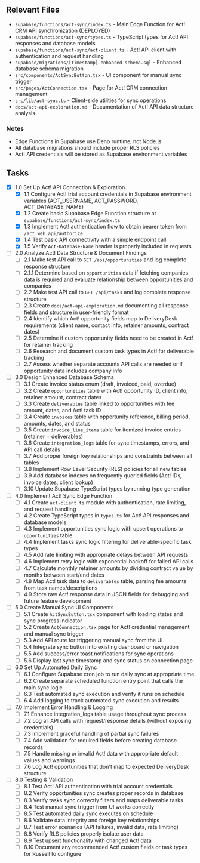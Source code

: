 ## Relevant Files

- `supabase/functions/act-sync/index.ts` - Main Edge Function for Act! CRM API synchronization (DEPLOYED)
- `supabase/functions/act-sync/types.ts` - TypeScript types for Act! API responses and database models
- `supabase/functions/act-sync/act-client.ts` - Act! API client with authentication and request handling
- `supabase/migrations/[timestamp]-enhanced-schema.sql` - Enhanced database schema migration
- `src/components/ActSyncButton.tsx` - UI component for manual sync trigger
- `src/pages/ActConnection.tsx` - Page for Act! CRM connection management
- `src/lib/act-sync.ts` - Client-side utilities for sync operations
- `docs/act-api-exploration.md` - Documentation of Act! API data structure analysis

### Notes

- Edge Functions in Supabase use Deno runtime, not Node.js
- All database migrations should include proper RLS policies
- Act! API credentials will be stored as Supabase environment variables

## Tasks

- [x] 1.0 Set Up Act! API Connection & Exploration
  - [x] 1.1 Configure Act! trial account credentials in Supabase environment variables (ACT_USERNAME, ACT_PASSWORD, ACT_DATABASE_NAME)
  - [x] 1.2 Create basic Supabase Edge Function structure at `supabase/functions/act-sync/index.ts`
  - [x] 1.3 Implement Act! authentication flow to obtain bearer token from `/act.web.api/authorize`
  - [x] 1.4 Test basic API connectivity with a simple endpoint call
  - [x] 1.5 Verify `Act-Database-Name` header is properly included in requests

- [ ] 2.0 Analyze Act! Data Structure & Document Findings
  - [ ] 2.1 Make test API call to `GET /api/opportunities` and log complete response structure
  - [ ] 2.1.1 Determine based on `opportunities` data if fetching companies data is required and evaluate relationship between opportunities and companies
  - [ ] 2.2 Make test API call to `GET /api/tasks` and log complete response structure  
  - [ ] 2.3 Create `docs/act-api-exploration.md` documenting all response fields and structure in user-friendly format
  - [ ] 2.4 Identify which Act! opportunity fields map to DeliveryDesk requirements (client name, contact info, retainer amounts, contract dates)
  - [ ] 2.5 Determine if custom opportunity fields need to be created in Act! for retainer tracking
  - [ ] 2.6 Research and document custom task types in Act! for deliverable tracking
  - [ ] 2.7 Assess whether separate accounts API calls are needed or if opportunity data includes company info

- [ ] 3.0 Design Enhanced Database Schema
  - [ ] 3.1 Create invoice status enum (draft, invoiced, paid, overdue)
  - [ ] 3.2 Create `opportunities` table with Act! opportunity ID, client info, retainer amount, contract dates
  - [ ] 3.3 Create `deliverables` table linked to opportunities with fee amount, dates, and Act! task ID
  - [ ] 3.4 Create `invoices` table with opportunity reference, billing period, amounts, dates, and status
  - [ ] 3.5 Create `invoice_line_items` table for itemized invoice entries (retainer + deliverables)
  - [ ] 3.6 Create `integration_logs` table for sync timestamps, errors, and API call details
  - [ ] 3.7 Add proper foreign key relationships and constraints between all tables
  - [ ] 3.8 Implement Row Level Security (RLS) policies for all new tables
  - [ ] 3.9 Add database indexes on frequently queried fields (Act! IDs, invoice dates, client lookup)
  - [ ] 3.10 Update Supabase TypeScript types by running type generation

- [ ] 4.0 Implement Act! Sync Edge Function
  - [ ] 4.1 Create `act-client.ts` module with authentication, rate limiting, and request handling
  - [ ] 4.2 Create TypeScript types in `types.ts` for Act! API responses and database models
  - [ ] 4.3 Implement opportunities sync logic with upsert operations to `opportunities` table
  - [ ] 4.4 Implement tasks sync logic filtering for deliverable-specific task types
  - [ ] 4.5 Add rate limiting with appropriate delays between API requests
  - [ ] 4.6 Implement retry logic with exponential backoff for failed API calls
  - [ ] 4.7 Calculate monthly retainer amounts by dividing contract value by months between start/end dates
  - [ ] 4.8 Map Act! task data to `deliverables` table, parsing fee amounts from task names/descriptions
  - [ ] 4.9 Store raw Act! response data in JSON fields for debugging and future feature development

- [ ] 5.0 Create Manual Sync UI Components
  - [ ] 5.1 Create `ActSyncButton.tsx` component with loading states and sync progress indicator
  - [ ] 5.2 Create `ActConnection.tsx` page for Act! credential management and manual sync trigger
  - [ ] 5.3 Add API route for triggering manual sync from the UI
  - [ ] 5.4 Integrate sync button into existing dashboard or navigation
  - [ ] 5.5 Add success/error toast notifications for sync operations
  - [ ] 5.6 Display last sync timestamp and sync status on connection page

- [ ] 6.0 Set Up Automated Daily Sync
  - [ ] 6.1 Configure Supabase cron job to run daily sync at appropriate time
  - [ ] 6.2 Create separate scheduled function entry point that calls the main sync logic
  - [ ] 6.3 Test automated sync execution and verify it runs on schedule
  - [ ] 6.4 Add logging to track automated sync execution and results

- [ ] 7.0 Implement Error Handling & Logging
  - [ ] 7.1 Enhance integration_logs table usage throughout sync process
  - [ ] 7.2 Log all API calls with request/response details (without exposing credentials)
  - [ ] 7.3 Implement graceful handling of partial sync failures
  - [ ] 7.4 Add validation for required fields before creating database records
  - [ ] 7.5 Handle missing or invalid Act! data with appropriate default values and warnings
  - [ ] 7.6 Log Act! opportunities that don't map to expected DeliveryDesk structure

- [ ] 8.0 Testing & Validation
  - [ ] 8.1 Test Act! API authentication with trial account credentials
  - [ ] 8.2 Verify opportunities sync creates proper records in database
  - [ ] 8.3 Verify tasks sync correctly filters and maps deliverable tasks
  - [ ] 8.4 Test manual sync trigger from UI works correctly
  - [ ] 8.5 Test automated daily sync executes on schedule
  - [ ] 8.6 Validate data integrity and foreign key relationships
  - [ ] 8.7 Test error scenarios (API failures, invalid data, rate limiting)
  - [ ] 8.8 Verify RLS policies properly isolate user data
  - [ ] 8.9 Test upsert functionality with changed Act! data
  - [ ] 8.10 Document any recommended Act! custom fields or task types for Russell to configure 